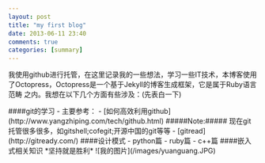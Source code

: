 ```yaml
---
layout: post
title: "my first blog"
date: 2013-06-11 23:40
comments: true
categories: [summary] 
---
```


我使用github进行托管，在这里记录我的一些想法，学习一些IT技术，本博客使用了Octopress，Octopress是一个基于Jekyll的博客生成框架，它是属于Ruby语言范畴
之内。我想在以下几个方面有些涉及：(先表白一下)

<!--more--!>

####git的学习
- 主要参考：

	- [如何高效利用github](http://www.yangzhiping.com/tech/github.html)
#####Note:##### 现在git托管很多很多，如gitshell;cofegit;开源中国的git等等
	- [gitread](http://gitready.com/)

####设计模式
- python篇
- ruby篇
- c++篇

####嵌入式相关知识

*坚持就是胜利* 

![我的图片](/images/yuanguang.JPG)
